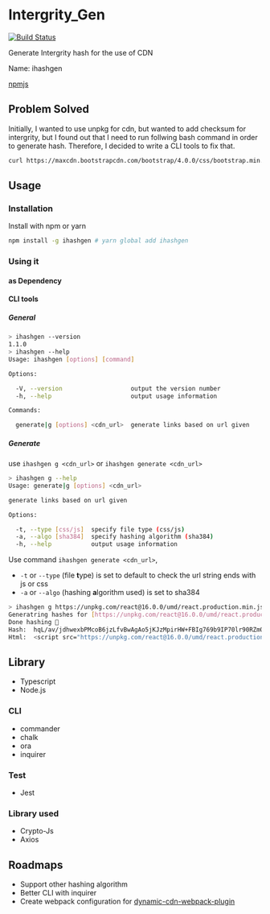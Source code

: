 # Intergrity_Gen

[![Build Status](https://travis-ci.org/superoo7/intergrity_gen.svg?branch=master)](https://travis-ci.org/superoo7/intergrity_gen)

Generate Intergrity hash for the use of CDN

Name: ihashgen

[npmjs](https://www.npmjs.com/package/ihashgen)

## Problem Solved

Initially, I wanted to use unpkg for cdn, but wanted to add checksum for intergrity, but I found out that I need to run follwing bash command in order to generate hash. Therefore, I decided to write a CLI tools to fix that.

```bash
curl https://maxcdn.bootstrapcdn.com/bootstrap/4.0.0/css/bootstrap.min.css | openssl dgst -sha384 -binary | openssl base64 -A
```

## Usage

### Installation

Install with npm or yarn

```bash
npm install -g ihashgen # yarn global add ihashgen
```

### Using it

#### as Dependency

#### CLI tools

##### General

```bash
> ihashgen --version
1.1.0
> ihashgen --help
Usage: ihashgen [options] [command]

Options:

  -V, --version                   output the version number
  -h, --help                      output usage information

Commands:

  generate|g [options] <cdn_url>  generate links based on url given
```

##### Generate

use `ihashgen g <cdn_url>` or `ihashgen generate <cdn_url>`

```bash
> ihashgen g --help
Usage: generate|g [options] <cdn_url>

generate links based on url given

Options:

  -t, --type [css/js]  specify file type (css/js)
  -a, --algo [sha384]  specify hashing algorithm (sha384)
  -h, --help           output usage information
```

Use command `ihashgen generate <cdn_url>`,

- `-t` or `--type` (file **t**ype) is set to default to check the url string ends with js or css
- `-a` or `--algo` (hashing **a**lgorithm used) is set to sha384

```bash
> ihashgen g https://unpkg.com/react@16.0.0/umd/react.production.min.js -t js -a sha384
Generatring hashes for [https://unpkg.com/react@16.0.0/umd/react.production.min.js]
Done hashing 🔑
Hash:  hqL/av/jdhwexbPMcoB6jzLfvBwAgAo5jKJzMpirHW+FBIg769b9IP70lr90RZm0
Html:  <script src="https://unpkg.com/react@16.0.0/umd/react.production.min.js" integrity="sha384-hqL/av/jdhwexbPMcoB6jzLfvBwAgAo5jKJzMpirHW+FBIg769b9IP70lr90RZm0" crossorigin="anonymous"></script>
```

## Library

- Typescript
- Node.js

### CLI

- commander
- chalk
- ora
- inquirer

### Test

- Jest

### Library used

- Crypto-Js
- Axios

## Roadmaps

- Support other hashing algorithm
- Better CLI with inquirer
- Create webpack configuration for [dynamic-cdn-webpack-plugin](https://www.npmjs.com/package/dynamic-cdn-webpack-plugin)

